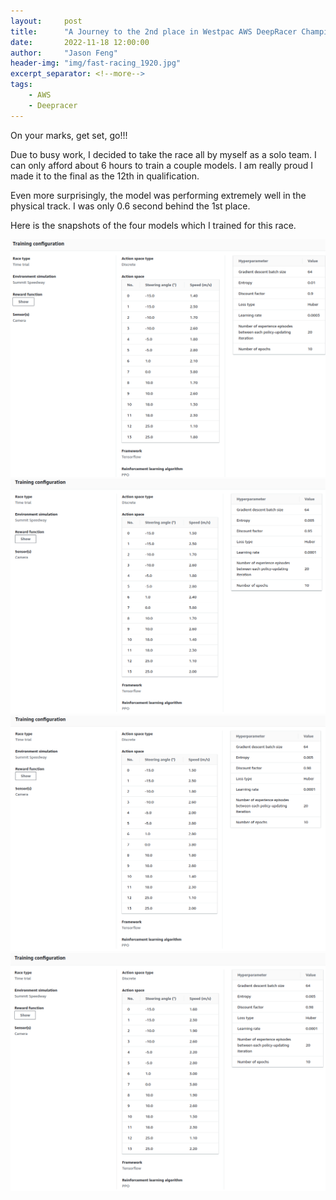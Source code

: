 ```yaml
---
layout:     post
title:      "A Journey to the 2nd place in Westpac AWS DeepRacer Championship"
date:       2022-11-18 12:00:00
author:     "Jason Feng"
header-img: "img/fast-racing_1920.jpg"
excerpt_separator: <!--more-->
tags:
    - AWS
    - Deepracer
---
```

On your marks, get set, go!!!

Due to busy work, I decided to take the race all by myself as a solo team. I can only afford about 6 hours to train a couple models. I am really proud I made it to the final as the 12th in qualification.

Even more surprisingly, the model was performing extremely well in the physical track. I was only 0.6 second behind the 1st place.

Here is the snapshots of the four models which I trained for this race.

![](/img/2022-11-18-deepracer-1.png)
![](/img/2022-11-18-deepracer-2.png)
![](/img/2022-11-18-deepracer-3.png)
![](/img/2022-11-18-deepracer-4.png)

